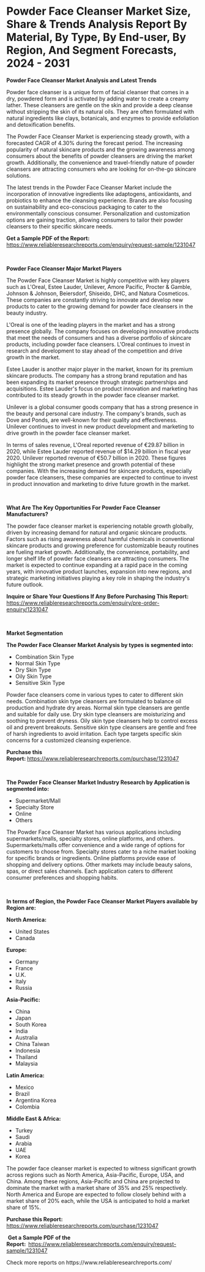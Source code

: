 <p><h1>Powder Face Cleanser Market Size, Share & Trends Analysis Report By Material, By Type, By End-user, By Region, And Segment Forecasts, 2024 - 2031</h1></p><p><strong>Powder Face Cleanser Market Analysis and Latest Trends</strong></p>
<p><p>Powder face cleanser is a unique form of facial cleanser that comes in a dry, powdered form and is activated by adding water to create a creamy lather. These cleansers are gentle on the skin and provide a deep cleanse without stripping the skin of its natural oils. They are often formulated with natural ingredients like clays, botanicals, and enzymes to provide exfoliation and detoxification benefits.</p><p>The Powder Face Cleanser Market is experiencing steady growth, with a forecasted CAGR of 4.30% during the forecast period. The increasing popularity of natural skincare products and the growing awareness among consumers about the benefits of powder cleansers are driving the market growth. Additionally, the convenience and travel-friendly nature of powder cleansers are attracting consumers who are looking for on-the-go skincare solutions.</p><p>The latest trends in the Powder Face Cleanser Market include the incorporation of innovative ingredients like adaptogens, antioxidants, and probiotics to enhance the cleansing experience. Brands are also focusing on sustainability and eco-conscious packaging to cater to the environmentally conscious consumer. Personalization and customization options are gaining traction, allowing consumers to tailor their powder cleansers to their specific skincare needs.</p></p>
<p><strong>Get a Sample PDF of the Report:&nbsp;</strong> <a href="https://www.reliableresearchreports.com/enquiry/request-sample/1231047">https://www.reliableresearchreports.com/enquiry/request-sample/1231047</a></p>
<p>&nbsp;</p>
<p><strong>Powder Face Cleanser Major Market Players</strong></p>
<p><p>The Powder Face Cleanser Market is highly competitive with key players such as L'Oreal, Estee Lauder, Unilever, Amore Pacific, Procter & Gamble, Johnson & Johnson, Beiersdorf, Shiseido, DHC, and Natura Cosmeticos. These companies are constantly striving to innovate and develop new products to cater to the growing demand for powder face cleansers in the beauty industry.</p><p>L'Oreal is one of the leading players in the market and has a strong presence globally. The company focuses on developing innovative products that meet the needs of consumers and has a diverse portfolio of skincare products, including powder face cleansers. L'Oreal continues to invest in research and development to stay ahead of the competition and drive growth in the market.</p><p>Estee Lauder is another major player in the market, known for its premium skincare products. The company has a strong brand reputation and has been expanding its market presence through strategic partnerships and acquisitions. Estee Lauder's focus on product innovation and marketing has contributed to its steady growth in the powder face cleanser market.</p><p>Unilever is a global consumer goods company that has a strong presence in the beauty and personal care industry. The company's brands, such as Dove and Ponds, are well-known for their quality and effectiveness. Unilever continues to invest in new product development and marketing to drive growth in the powder face cleanser market.</p><p>In terms of sales revenue, L'Oreal reported revenue of €29.87 billion in 2020, while Estee Lauder reported revenue of $14.29 billion in fiscal year 2020. Unilever reported revenue of €50.7 billion in 2020. These figures highlight the strong market presence and growth potential of these companies. With the increasing demand for skincare products, especially powder face cleansers, these companies are expected to continue to invest in product innovation and marketing to drive future growth in the market.</p></p>
<p>&nbsp;</p>
<p><strong>What Are The Key Opportunities For Powder Face Cleanser Manufacturers?</strong></p>
<p><p>The powder face cleanser market is experiencing notable growth globally, driven by increasing demand for natural and organic skincare products. Factors such as rising awareness about harmful chemicals in conventional skincare products and growing preference for customizable beauty routines are fueling market growth. Additionally, the convenience, portability, and longer shelf life of powder face cleansers are attracting consumers. The market is expected to continue expanding at a rapid pace in the coming years, with innovative product launches, expansion into new regions, and strategic marketing initiatives playing a key role in shaping the industry's future outlook.</p></p>
<p><strong>Inquire or Share Your Questions If Any Before Purchasing This Report:</strong> <a href="https://www.reliableresearchreports.com/enquiry/pre-order-enquiry/1231047">https://www.reliableresearchreports.com/enquiry/pre-order-enquiry/1231047</a></p>
<p>&nbsp;</p>
<p><strong>Market Segmentation</strong></p>
<p><strong>The Powder Face Cleanser Market Analysis by types is segmented into:</strong></p>
<p><ul><li>Combination Skin Type</li><li>Normal Skin Type</li><li>Dry Skin Type</li><li>Oily Skin Type</li><li>Sensitive Skin Type</li></ul></p>
<p><p>Powder face cleansers come in various types to cater to different skin needs. Combination skin type cleansers are formulated to balance oil production and hydrate dry areas. Normal skin type cleansers are gentle and suitable for daily use. Dry skin type cleansers are moisturizing and soothing to prevent dryness. Oily skin type cleansers help to control excess oil and prevent breakouts. Sensitive skin type cleansers are gentle and free of harsh ingredients to avoid irritation. Each type targets specific skin concerns for a customized cleansing experience.</p></p>
<p><strong>Purchase this Report:&nbsp;</strong><a href="https://www.reliableresearchreports.com/purchase/1231047">https://www.reliableresearchreports.com/purchase/1231047</a></p>
<p>&nbsp;</p>
<p><strong>The Powder Face Cleanser Market Industry Research by Application is segmented into:</strong></p>
<p><ul><li>Supermarket/Mall</li><li>Specialty Store</li><li>Online</li><li>Others</li></ul></p>
<p><p>The Powder Face Cleanser Market has various applications including supermarkets/malls, specialty stores, online platforms, and others. Supermarkets/malls offer convenience and a wide range of options for customers to choose from. Specialty stores cater to a niche market looking for specific brands or ingredients. Online platforms provide ease of shopping and delivery options. Other markets may include beauty salons, spas, or direct sales channels. Each application caters to different consumer preferences and shopping habits.</p></p>
<p>&nbsp;</p>
<p><strong>In terms of Region, the Powder Face Cleanser Market Players available by Region are:</strong></p>
<p>
    <p> <strong> North America: </strong>
        <ul>
            <li>United States</li>
            <li>Canada</li>
        </ul>
        </p> 
    <p> <strong> Europe: </strong>
        <ul>
            <li>Germany</li>
            <li>France</li>
            <li>U.K.</li>
            <li>Italy</li>
            <li>Russia</li>
        </ul>
        </p> 
    <p> <strong> Asia-Pacific: </strong>
        <ul>
            <li>China</li>
            <li>Japan</li>
            <li>South Korea</li>
            <li>India</li>
            <li>Australia</li>
            <li>China Taiwan</li>
            <li>Indonesia</li>
            <li>Thailand</li>
            <li>Malaysia</li>
        </ul>
        </p> 
    <p> <strong> Latin America: </strong>
        <ul>
            <li>Mexico</li>
            <li>Brazil</li>
            <li>Argentina Korea</li>
            <li>Colombia</li>
        </ul>
        </p> 
    <p> <strong> Middle East & Africa: </strong>
        <ul>
            <li>Turkey</li>
            <li>Saudi</li>
            <li>Arabia</li>
            <li>UAE</li>
            <li>Korea</li>
        </ul>
    </p>
    </p>
<p><p>The powder face cleanser market is expected to witness significant growth across regions such as North America, Asia-Pacific, Europe, USA, and China. Among these regions, Asia-Pacific and China are projected to dominate the market with a market share of 35% and 25% respectively. North America and Europe are expected to follow closely behind with a market share of 20% each, while the USA is anticipated to hold a market share of 15%.</p></p>
<p><strong>Purchase this Report: </strong><a href="https://www.reliableresearchreports.com/purchase/1231047">https://www.reliableresearchreports.com/purchase/1231047</a></p>
<p>&nbsp;<strong>Get a Sample PDF of the Report:&nbsp;&nbsp;</strong><a href="https://www.reliableresearchreports.com/enquiry/request-sample/1231047">https://www.reliableresearchreports.com/enquiry/request-sample/1231047</a></p>
<p><strong></strong></p>
<p>Check more reports on https://www.reliableresearchreports.com/</p>